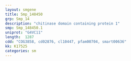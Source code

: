 ```yaml
---
layout: smgene
title: Smp_148450
grp: Smp_14
description: "chitinase domain containing protein 1"
smp: Smp_148450.1
uniprot: "G4VC11"
length:  1287
cdd: "COG3858, cd02876, cl10447, pfam00704, smart00636"
kk: K17525
categories: sm
---
```

